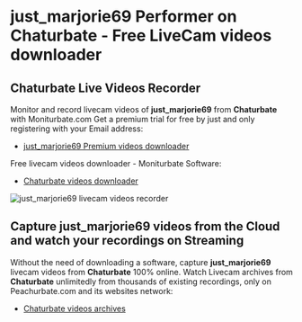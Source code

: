# just_marjorie69 Performer on Chaturbate - Free LiveCam videos downloader

## Chaturbate Live Videos Recorder

Monitor and record livecam videos of **just_marjorie69** from **Chaturbate** with Moniturbate.com
Get a premium trial for free by just and only registering with your Email address:
* [just_marjorie69 Premium videos downloader](https://moniturbate.com/request-demo-licence-key.html)

Free livecam videos downloader - Moniturbate Software:
* [Chaturbate videos downloader](https://moniturbate.com/moniturbate-download-software.html)

![just_marjorie69 livecam videos recorder](https://peachurnet.com/templates/moniturbate-software.png)


## Capture just_marjorie69 videos from the Cloud and watch your recordings on Streaming

Without the need of downloading a software, capture **just_marjorie69** livecam videos from **Chaturbate** 100% online.
Watch Livecam archives from **Chaturbate** unlimitedly from thousands of existing recordings, only on Peachurbate.com and its websites network:
* [Chaturbate videos archives](https://peachurnet.com/)